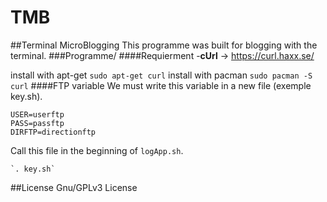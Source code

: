 # TMB
##Terminal MicroBlogging
This programme was built for blogging with the terminal.
###Programme/
####Requierment
-**cUrl** -> https://curl.haxx.se/
    
install with apt-get `sudo apt-get curl`
install with pacman `sudo pacman -S curl`
####FTP variable
We must write this variable in a new file (exemple key.sh).

    USER=userftp
    PASS=passftp
    DIRFTP=directionftp

Call this file in the beginning of `logApp.sh`.

    `. key.sh`
##License
Gnu/GPLv3 License
